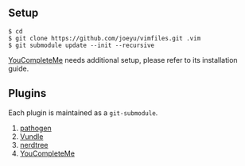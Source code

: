 ## Setup
~~~
$ cd
$ git clone https://github.com/joeyu/vimfiles.git .vim
$ git submodule update --init --recursive
~~~

[YouCompleteMe](http://valloric.github.io/YouCompleteMe) needs
additional setup, please refer to its installation guide.

## Plugins
Each plugin is maintained as a `git-submodule`.

1. [pathogen](https://github.com/tpope/vim-pathogen)
1. [Vundle](https://github.com/VundleVim/Vundle.vim)
1. [nerdtree](https://github.com/scrooloose/nerdtree)
1. [YouCompleteMe](https://github.com/Valloric/YouCompleteMe)

